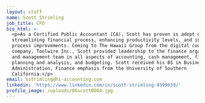```yaml
---
layout: staff
name: Scott Strimling
job_title: CFO
bio_html: >-
  <p>As a Certified Public Accountant (CA), Scott has proven is adept quality in
  streamlining financial process, enhancing productivity levels, and introducing
  process improvements. Coming to The Hawaii Group from the digital courseware
  company, Toolwire Inc., Scott provided leadership to the finance organization
  and management team in all aspects of accounting, cash management, financial
  planning and analysis, and budgeting. Scott received his BS in Business
  Administration, Finance emphasis from the University of Southern
  California.</p>
email: sstrimling@hi-accounting.com
linkedin: 'https://www.linkedin.com/in/scott-strimling-9399639/'
profile_image: /uploads/06scott0004.jpg
---
```



